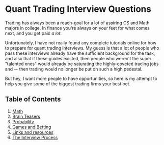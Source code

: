 # Quant Trading Interview Questions

Trading has always been a reach-goal for a lot of aspiring CS and Math majors in college.
In finance you're always on your feet for what comes next, and you get paid _a lot_.

Unfortunately, I have not really found any complete tutorials online for how to prepare
for quant trading interviews. My guess is that a lot of people who pass these interviews
already have the sufficient background for the task, and also that if these guides existed,
then people who weren't the super "talented ones" would already be saturating the highly-coveted
trading jobs and -- then trading would no longer be put on such a high pedestal.

But hey, I want more people to have opportunities, so here is my attempt to help you
give some of the biggest trading firms your best bet.

## Table of Contents

  1. [Math](questions/math.md)
  2. [Brain Teasers](questions/brain.md)
  3. [Probability](questions/prob.md)
  4. [Games and Betting](questions/games.md)
  5. [Links and resources](resources/links.md)
  6. [The Interview Process](resources/interview.md)

